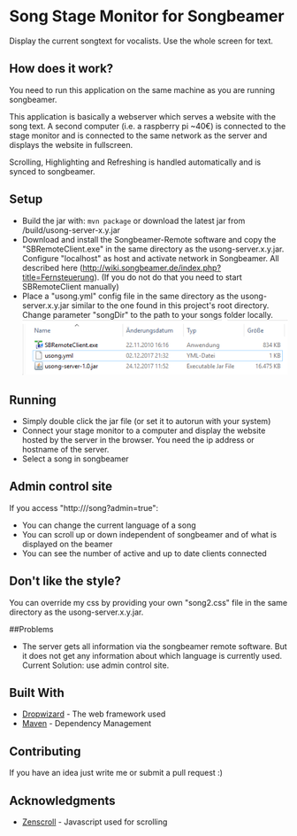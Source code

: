 # Song Stage Monitor for Songbeamer

Display the current songtext for vocalists. Use the whole screen for text.

## How does it work?

You need to run this application on the same machine as you are running songbeamer. 

This application is basically a webserver which serves a website with the song text. 
A second computer (i.e. a raspberry pi ~40€) is connected to the stage monitor and is connected to the same network 
as the server and displays the website in fullscreen.

Scrolling, Highlighting and Refreshing is handled automatically and is synced to songbeamer.

## Setup
* Build the jar with: ```mvn package``` or download the latest jar from /build/usong-server-x.y.jar
* Download and install the Songbeamer-Remote software
and copy the "SBRemoteClient.exe" in the same directory as the usong-server.x.y.jar. Configure "localhost" as host 
and activate network in Songbeamer. All described here (http://wiki.songbeamer.de/index.php?title=Fernsteuerung).
(If you do not do that you need to start SBRemoteClient manually)
* Place a "usong.yml" config file in the same directory as the usong-server.x.y.jar similar to the one found in 
this project's root directory. Change parameter "songDir" to the path to your songs folder locally.
![Alt text](/build/setup-example.PNG?raw=true "Example Screenshot")

## Running
* Simply double click the jar file (or set it to autorun with your system)
* Connect your stage monitor to a computer 
and display the website hosted by the server in the browser. You need the ip address or hostname of the server. 
* Select a song in songbeamer

## Admin control site
If you access "http://<hostname>/song?admin=true": 
* You can change the current language of a song
* You can scroll up or down independent of songbeamer and of what is displayed on the beamer
* You can see the number of active and up to date clients connected

## Don't like the style?
You can override my css by providing your own "song2.css" file in the same directory as the usong-server.x.y.jar.

##Problems
* The server gets all information via the songbeamer remote software. But it does not get any information about which 
language is currently used. 
Current Solution: use admin control site.

## Built With
* [Dropwizard](http://www.dropwizard.io/1.0.2/docs/) - The web framework used
* [Maven](https://maven.apache.org/) - Dependency Management

## Contributing
If you have an idea just write me or submit a pull request :)

## Acknowledgments
* [Zenscroll](https://github.com/zengabor/zenscroll) - Javascript used for scrolling